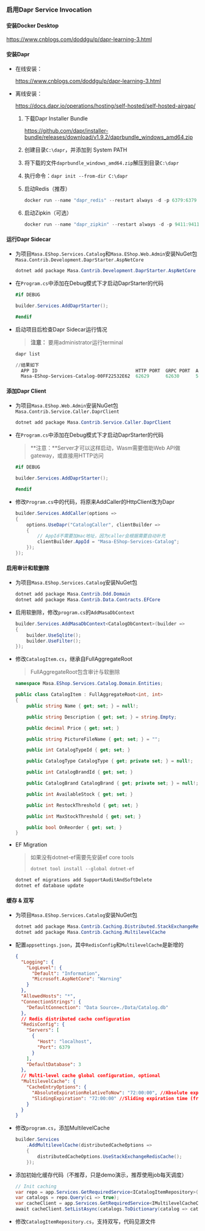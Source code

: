### 启用Dapr Service Invocation

#### 安装Docker Desktop

https://www.cnblogs.com/doddgu/p/dapr-learning-3.html

#### 安装Dapr

* 在线安装：
  
  https://www.cnblogs.com/doddgu/p/dapr-learning-3.html

* 离线安装：
  
  https://docs.dapr.io/operations/hosting/self-hosted/self-hosted-airgap/
  
  1. 下载Dapr Installer Bundle
     
     https://github.com/dapr/installer-bundle/releases/download/v1.9.2/daprbundle_windows_amd64.zip
  
  2. 创建目录`C:\dapr`，并添加到 System PATH
  
  3. 将下载的文件`daprbundle_windows_amd64.zip`解压到目录`C:\dapr`
  
  4. 执行命令：`dapr init --from-dir C:\dapr`
  
  5. 启动Redis（推荐）
     
     ```powershell
     docker run --name "dapr_redis" --restart always -d -p 6379:6379 redislabs/rejson
     ```
  
  6. 启动Zipkin（可选）
     
     ```powershell
     docker run --name "dapr_zipkin" --restart always -d -p 9411:9411 openzipkin/zipkin
     ```

#### 运行Dapr Sidecar

* 为项目`Masa.EShop.Services.Catalog`和`Masa.EShop.Web.Admin`安装NuGet包`Masa.Contrib.Development.DaprStarter.AspNetCore`
  
  ```powershell
  dotnet add package Masa.Contrib.Development.DaprStarter.AspNetCore
  ```

* 在`Program.cs`中添加在Debug模式下才启动DaprStarter的代码
  
  ```csharp
  #if DEBUG
  
  builder.Services.AddDaprStarter();
  
  #endif
  ```

* 启动项目后检查Dapr Sidecar运行情况
  
  > **注意：** 要用administrator运行terminal
  
  ```powershell
  dapr list
  
  //结果如下
    APP ID                                    HTTP PORT  GRPC PORT  APP PORT  COMMAND  AGE  CREATED              DAPRD PID  CLI PID
    Masa-EShop-Services-Catalog-00FF22532E62  62629      62630      5290               3h   2022-10-10 11:10.29  14804      3242
  ```

#### 添加Dapr Client

* 为项目`Masa.EShop.Web.Admin`安装NuGet包`Masa.Contrib.Service.Caller.DaprClient`
  
  ```powershell
  dotnet add package Masa.Contrib.Service.Caller.DaprClient
  ```

* 在`Program.cs`中添加在Debug模式下才启动DaprStarter的代码
  
  > **注意：**Server才可以这样启动，Wasm需要借助Web API做gateway，或直接用HTTP访问
  
  ```csharp
  #if DEBUG
  
  builder.Services.AddDaprStarter();
  
  #endif
  ```

* 修改`Program.cs`中的代码，将原来AddCaller的HttpClient改为Dapr
  
  ```csharp
  builder.Services.AddCaller(options =>
  {
      options.UseDapr("CatalogCaller", clientBuilder =>
      {
          // AppId不需要加mac地址，因为caller会根据需要自动补充
          clientBuilder.AppId = "Masa-EShop-Services-Catalog";
      });
  });
  ```

#### 启用审计和软删除

* 为项目`Masa.EShop.Services.Catalog`安装NuGet包
  
  ```powershell
  dotnet add package Masa.Contrib.Ddd.Domain
  dotnet add package Masa.Contrib.Data.Contracts.EFCore
  ```

* 启用软删除，修改`program.cs`的`AddMasaDbContext`
  
  ```csharp
  builder.Services.AddMasaDbContext<CatalogDbContext>(builder => 
  {
      builder.UseSqlite();
      builder.UseFilter();
  });
  ```

* 修改`CatalogItem.cs`，继承自FullAggregateRoot
  
  > FullAggregateRoot包含审计与软删除
  
  ```csharp
  namespace Masa.EShop.Services.Catalog.Domain.Entities;
  
  public class CatalogItem : FullAggregateRoot<int, int>
  {
      public string Name { get; set; } = null!;
  
      public string Description { get; set; } = string.Empty;
  
      public decimal Price { get; set; }
  
      public string PictureFileName { get; set; } = "";
  
      public int CatalogTypeId { get; set; }
  
      public CatalogType CatalogType { get; private set; } = null!;
  
      public int CatalogBrandId { get; set; }
  
      public CatalogBrand CatalogBrand { get; private set; } = null!;
  
      public int AvailableStock { get; set; }
  
      public int RestockThreshold { get; set; }
  
      public int MaxStockThreshold { get; set; }
  
      public bool OnReorder { get; set; }
  }
  ```

* EF Migration
  
  > 如果没有dotnet-ef需要先安装ef core tools
  > 
  > ```powershell
  > dotnet tool install --global dotnet-ef
  > ```
  
  ```powershell
  dotnet ef migrations add SupportAuditAndSoftDelete
  dotnet ef database update
  ```

#### 缓存 & 双写

* 为项目`Masa.EShop.Services.Catalog`安装NuGet包
  
  ```powershell
  dotnet add package Masa.Contrib.Caching.Distributed.StackExchangeRedis
  dotnet add package Masa.Contrib.Caching.MultilevelCache
  ```

* 配置`appsettings.json`，其中`RedisConfig`和`MultilevelCache`是新增的
  
  ```json
  {
    "Logging": {
      "LogLevel": {
        "Default": "Information",
        "Microsoft.AspNetCore": "Warning"
      }
    },
    "AllowedHosts": "*",
    "ConnectionStrings": {
      "DefaultConnection": "Data Source=./Data/Catalog.db"
    },
    // Redis distributed cache configuration
    "RedisConfig": {
      "Servers": [
        {
          "Host": "localhost",
          "Port": 6379
        }
      ],
      "DefaultDatabase": 3
    },
    // Multi-level cache global configuration, optional
    "MultilevelCache": {
      "CacheEntryOptions": {
        "AbsoluteExpirationRelativeToNow": "72:00:00", //Absolute expiration time (from the current time)
        "SlidingExpiration": "72:00:00" //Sliding expiration time (from the current time)
      }
    }
  }
  ```

* 修改`program.cs`，添加MultilevelCache
  
  ```csharp
  builder.Services
      .AddMultilevelCache(distributedCacheOptions =>
      {
          distributedCacheOptions.UseStackExchangeRedisCache();
      });
  ```

* 添加初始化缓存代码（不推荐，只是demo演示，推荐使用job每天调度）
  
  ```csharp
  // Init caching
  var repo = app.Services.GetRequiredService<ICatalogItemRepository>();
  var catalogs = repo.Query(ci => true);
  var cacheClient = app.Services.GetRequiredService<IMultilevelCacheClient>();
  await cacheClient.SetListAsync(catalogs.ToDictionary(catalog => catalog.Id.ToString(), catalog => (CatalogItem?)catalog));
  ```

* 修改`CatalogItemRepository.cs`，支持双写，代码见源文件
